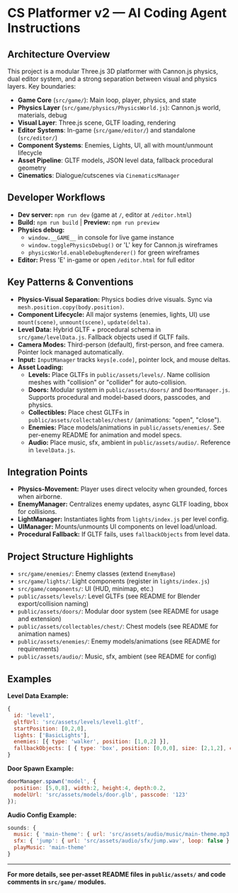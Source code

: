 
# CS Platformer v2 — AI Coding Agent Instructions

## Architecture Overview

This project is a modular Three.js 3D platformer with Cannon.js physics, dual editor system, and a strong separation between visual and physics layers. Key boundaries:

- **Game Core** (`src/game/`): Main loop, player, physics, and state
- **Physics Layer** (`src/game/physics/PhysicsWorld.js`): Cannon.js world, materials, debug
- **Visual Layer**: Three.js scene, GLTF loading, rendering
- **Editor Systems**: In-game (`src/game/editor/`) and standalone (`src/editor/`)
- **Component Systems**: Enemies, Lights, UI, all with mount/unmount lifecycle
- **Asset Pipeline**: GLTF models, JSON level data, fallback procedural geometry
- **Cinematics**: Dialogue/cutscenes via `CinematicsManager`

## Developer Workflows

- **Dev server:** `npm run dev` (game at `/`, editor at `/editor.html`)
- **Build:** `npm run build`  |  **Preview:** `npm run preview`
- **Physics debug:**
  - `window.__GAME__` in console for live game instance
  - `window.togglePhysicsDebug()` or 'L' key for Cannon.js wireframes
  - `physicsWorld.enableDebugRenderer()` for green wireframes
- **Editor:** Press 'E' in-game or open `/editor.html` for full editor

## Key Patterns & Conventions

- **Physics-Visual Separation:** Physics bodies drive visuals. Sync via `mesh.position.copy(body.position)`.
- **Component Lifecycle:** All major systems (enemies, lights, UI) use `mount(scene)`, `unmount(scene)`, `update(delta)`.
- **Level Data:** Hybrid GLTF + procedural schema in `src/game/levelData.js`. Fallback objects used if GLTF fails.
- **Camera Modes:** Third-person (default), first-person, and free camera. Pointer lock managed automatically.
- **Input:** `InputManager` tracks `keys[e.code]`, pointer lock, and mouse deltas.
- **Asset Loading:**
  - **Levels:** Place GLTFs in `public/assets/levels/`. Name collision meshes with "collision" or "collider" for auto-collision.
  - **Doors:** Modular system in `public/assets/doors/` and `DoorManager.js`. Supports procedural and model-based doors, passcodes, and physics.
  - **Collectibles:** Place chest GLTFs in `public/assets/collectables/chest/` (animations: "open", "close").
  - **Enemies:** Place models/animations in `public/assets/enemies/`. See per-enemy README for animation and model specs.
  - **Audio:** Place music, sfx, ambient in `public/assets/audio/`. Reference in `levelData.js`.

## Integration Points

- **Physics-Movement:** Player uses direct velocity when grounded, forces when airborne.
- **EnemyManager:** Centralizes enemy updates, async GLTF loading, bbox for collisions.
- **LightManager:** Instantiates lights from `lights/index.js` per level config.
- **UIManager:** Mounts/unmounts UI components on level load/unload.
- **Procedural Fallback:** If GLTF fails, uses `fallbackObjects` from level data.

## Project Structure Highlights

- `src/game/enemies/`: Enemy classes (extend `EnemyBase`)
- `src/game/lights/`: Light components (register in `lights/index.js`)
- `src/game/components/`: UI (HUD, minimap, etc.)
- `public/assets/levels/`: Level GLTFs (see README for Blender export/collision naming)
- `public/assets/doors/`: Modular door system (see README for usage and extension)
- `public/assets/collectables/chest/`: Chest models (see README for animation names)
- `public/assets/enemies/`: Enemy models/animations (see README for requirements)
- `public/assets/audio/`: Music, sfx, ambient (see README for config)

## Examples

**Level Data Example:**
```js
{
  id: 'level1',
  gltfUrl: 'src/assets/levels/level1.gltf',
  startPosition: [0,2,0],
  lights: ['BasicLights'],
  enemies: [{ type: 'walker', position: [1,0,2] }],
  fallbackObjects: [ { type: 'box', position: [0,0,0], size: [2,1,2], color: 0x00ff00 } ]
}
```

**Door Spawn Example:**
```js
doorManager.spawn('model', {
  position: [5,0,8], width:2, height:4, depth:0.2,
  modelUrl: 'src/assets/models/door.glb', passcode: '123'
});
```

**Audio Config Example:**
```js
sounds: {
  music: { 'main-theme': { url: 'src/assets/audio/music/main-theme.mp3', loop: true } },
  sfx: { 'jump': { url: 'src/assets/audio/sfx/jump.wav', loop: false } },
  playMusic: 'main-theme'
}
```

---
**For more details, see per-asset README files in `public/assets/` and code comments in `src/game/` modules.**